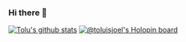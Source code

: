 ### Hi there 👋

<!--
**toluisjoel/toluisjoel** is a ✨ _special_ ✨ repository because its `README.md` (this file) appears on your GitHub profile.

Here are some ideas to get you started:

- 🔭 I’m currently working on ...
- 🌱 I’m currently learning ...
- 👯 I’m looking to collaborate on ...
- 🤔 I’m looking for help with ...
- 💬 Ask me about ...
- 📫 How to reach me: ...
- 😄 Pronouns: ...
- ⚡ Fun fact: ...
-->

[![Tolu's github stats](https://github-readme-stats.vercel.app/api?username=toluisjoel)](https://github.com/toluisjoel/github-readme-stats)
[![@toluisjoel's Holopin board](https://holopin.io/api/user/board?user=toluisjoel)](https://holopin.io/@toluisjoel)
